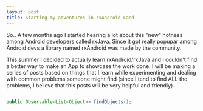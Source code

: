 ```yaml
---
layout: post
title: Starting my adventures in rxAndroid Land
---
```


So.. A few months ago I started hearing a lot about this "new" hotness among Android developers called rxJava. Since it got really popupar among Android devs a library named rxAndroid was made by the community. 

This summer I decided to actually learn rxAndroid/rxJava and I couldn't find a better way to make an App to showcase the work done. I will be making a series of posts based on things that I learn while experimenting and dealing with common problems someone might find (since I tend to find ALL the problems, I believe that this posts will be very helpful and friendly). 

```java

public Observable<List<Object>> findObjects();

```

